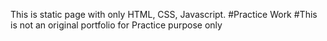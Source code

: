 
This is static page with only HTML, CSS, Javascript.
#Practice Work
#This is not an original portfolio for Practice purpose only
